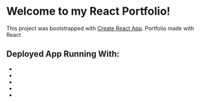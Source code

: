 # Welcome to my React Portfolio!

This project was bootstrapped with [Create React App](https://github.com/facebook/create-react-app).
Portfolio made with React

## Deployed App Running With:

-
-
-
-
-

